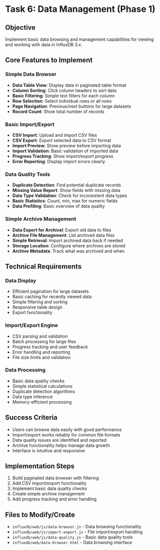 # Task 6: Data Management (Phase 1)

## **Objective**
Implement basic data browsing and management capabilities for viewing and working with data in InfluxDB 3.x.

## **Core Features to Implement**

### **Simple Data Browser**
- **Data Table View**: Display data in paginated table format
- **Column Sorting**: Click column headers to sort data
- **Basic Filtering**: Simple text filters for each column
- **Row Selection**: Select individual rows or all rows
- **Page Navigation**: Previous/next buttons for large datasets
- **Record Count**: Show total number of records

### **Basic Import/Export**
- **CSV Import**: Upload and import CSV files
- **CSV Export**: Export selected data to CSV format
- **Import Preview**: Show preview before importing data
- **Import Validation**: Basic validation of imported data
- **Progress Tracking**: Show import/export progress
- **Error Reporting**: Display import errors clearly

### **Data Quality Tools**
- **Duplicate Detection**: Find potential duplicate records
- **Missing Value Report**: Show fields with missing data
- **Data Type Validation**: Check for inconsistent data types
- **Basic Statistics**: Count, min, max for numeric fields
- **Data Profiling**: Basic overview of data quality

### **Simple Archive Management**
- **Data Export for Archival**: Export old data to files
- **Archive File Management**: List archived data files
- **Simple Retrieval**: Import archived data back if needed
- **Storage Location**: Configure where archives are stored
- **Archive Metadata**: Track what was archived and when

## **Technical Requirements**

### **Data Display**
- Efficient pagination for large datasets
- Basic caching for recently viewed data
- Simple filtering and sorting
- Responsive table design
- Export functionality

### **Import/Export Engine**
- CSV parsing and validation
- Batch processing for large files
- Progress tracking and user feedback
- Error handling and reporting
- File size limits and validation

### **Data Processing**
- Basic data quality checks
- Simple statistical calculations
- Duplicate detection algorithms
- Data type inference
- Memory-efficient processing

## **Success Criteria**
- Users can browse data easily with good performance
- Import/export works reliably for common file formats
- Data quality issues are identified and reported
- Archive functionality helps manage data growth
- Interface is intuitive and responsive

## **Implementation Steps**
1. Build paginated data browser with filtering
2. Add CSV import/export functionality
3. Implement basic data quality checks
4. Create simple archive management
5. Add progress tracking and error handling

## **Files to Modify/Create**
- `influxdb/web/js/data-browser.js` - Data browsing functionality
- `influxdb/web/js/import-export.js` - File import/export handling
- `influxdb/web/js/data-quality.js` - Basic data quality tools
- `influxdb/web/data-browser.html` - Data browsing interface 
